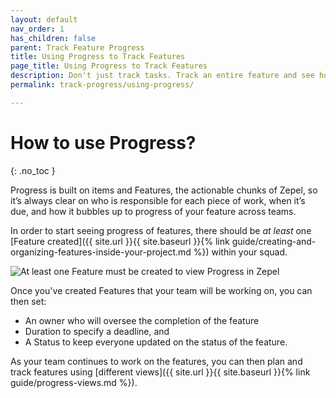 ```yaml
---
layout: default
nav_order: 1
has_children: false
parent: Track Feature Progress
title: Using Progress to Track Features
page_title: Using Progress to Track Features
description: Don't just track tasks. Track an entire feature and see how much progress you've made across teams. Learn how to do it in Zepel.
permalink: track-progress/using-progress/

---
```

# How to use Progress?
{: .no_toc }

Progress is built on items and Features, the actionable chunks of Zepel, so it’s always clear on who is responsible for each piece of work, when it’s due, and how it bubbles up to progress of your feature across teams.

In order to start seeing progress of features, there should be _at least_ one [Feature created]({{ site.url }}{{ site.baseurl }}{% link guide/creating-and-organizing-features-inside-your-project.md %}) within your squad.

![At least one Feature must be created to view Progress in Zepel](/guide/assets/uploads/zepel-progress-one-feature.png "Feature Progress with one Feature")

Once you've created Features that your team will be working on, you can then set:

- An owner who will oversee the completion of the feature
- Duration to specify a deadline, and
- A Status to keep everyone updated on the status of the feature.

As your team continues to work on the features, you can then plan and track features using [different views]({{ site.url }}{{ site.baseurl }}{% link guide/progress-views.md %}).